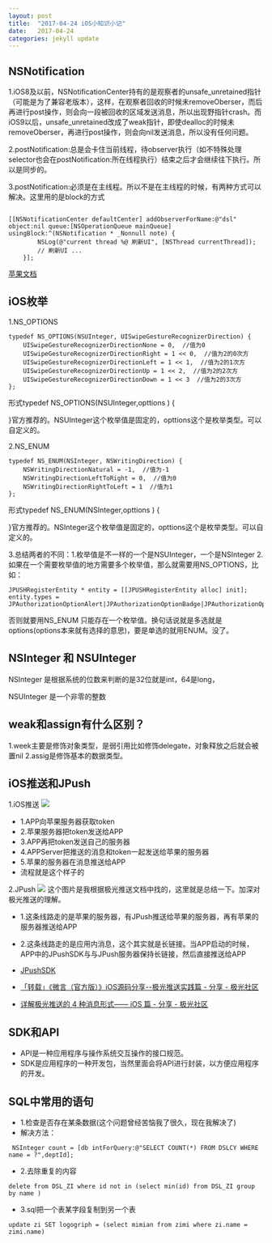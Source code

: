 ```yaml
---
layout: post
title:  "2017-04-24 iOS小知识小记"
date:   2017-04-24
categories: jekyll update
---
```




##  NSNotification

1.iOS8及以前，NSNotificationCenter持有的是观察者的unsafe_unretained指针（可能是为了兼容老版本），这样，在观察者回收的时候未removeOberser，而后再进行post操作，则会向一段被回收的区域发送消息，所以出现野指针crash。而iOS9以后，unsafe_unretained改成了weak指针，即使dealloc的时候未removeOberser，再进行post操作，则会向nil发送消息，所以没有任何问题。

2.postNotification:总是会卡住当前线程，待observer执行（如不特殊处理selector也会在postNotification:所在线程执行）结束之后才会继续往下执行。所以是同步的。

3.postNotification:必须是在主线程。所以不是在主线程的时候，有两种方式可以解决。这里用的是block的方式

```

[[NSNotificationCenter defaultCenter] addObserverForName:@"dsl" object:nil queue:[NSOperationQueue mainQueue] usingBlock:^(NSNotification * _Nonnull note) {
        NSLog(@"current thread %@ 刷新UI", [NSThread currentThread]);
        // 刷新UI ...
    }];

```
[苹果文档](https://developer.apple.com/library/content/documentation/Cocoa/Conceptual/Notifications/Introduction/introNotifications.html#//apple_ref/doc/uid/10000043-SW1)

## iOS枚举
1.NS_OPTIONS

```
typedef NS_OPTIONS(NSUInteger, UISwipeGestureRecognizerDirection) {
    UISwipeGestureRecognizerDirectionNone = 0,  //值为0
    UISwipeGestureRecognizerDirectionRight = 1 << 0,  //值为2的0次方
    UISwipeGestureRecognizerDirectionLeft = 1 << 1,  //值为2的1次方
    UISwipeGestureRecognizerDirectionUp = 1 << 2,  //值为2的2次方
    UISwipeGestureRecognizerDirectionDown = 1 << 3  //值为2的3次方
};
```
形式typedef NS_OPTIONS(NSUInteger,opttions ) {

}官方推荐的。NSUInteger这个枚举值是固定的，opttions这个是枚举类型。可以自定义的。

2.NS_ENUM
```
typedef NS_ENUM(NSInteger, NSWritingDirection) {
    NSWritingDirectionNatural = -1,  //值为-1    
    NSWritingDirectionLeftToRight = 0,  //值为0
    NSWritingDirectionRightToLeft = 1  //值为1       
};
```

形式typedef NS_ENUM(NSInteger,opttions ) {

}官方推荐的。NSInteger这个枚举值是固定的，opttions这个是枚举类型。可以自定义的。

3.总结两者的不同：1.枚举值是不一样的一个是NSUInteger，一个是NSInteger
             2.如果在一个需要枚举值的地方需要多个枚举值，那么就需要用NS_OPTIONS，比如：
```
JPUSHRegisterEntity * entity = [[JPUSHRegisterEntity alloc] init];
entity.types = JPAuthorizationOptionAlert|JPAuthorizationOptionBadge|JPAuthorizationOptionSound;
```
否则就要用NS_ENUM 只能存在一个枚举值。换句话说就是多选就是options(options本来就有选择的意思)，要是单选的就用ENUM。没了。

## NSInteger 和 NSUInteger

NSInteger 是根据系统的位数来判断的是32位就是int，64是long，

NSUInteger 是一个非零的整数

## weak和assign有什么区别？
1.week主要是修饰对象类型，是弱引用比如修饰delegate，对象释放之后就会被置nil
2.assig是修饰基本的数据类型。

## iOS推送和JPush

1.iOS推送
![](http://ac-l1vX02tC.clouddn.com/d5e0b242795d613c6a0b.png)
- 1.APP向苹果服务器获取token
- 2.苹果服务器把token发送给APP
- 3.APP再把token发送自己的服务器
- 4.APPServer把推送的消息和token一起发送给苹果的服务器
- 5.苹果的服务器在消息推送给APP
- 流程就是这个样子的

2.JPush
![](http://ac-l1vx02tc.clouddn.com/3e9566b834ebbe0f229e.png)
这个图片是我根据极光推送文档中找的，这里就是总结一下。加深对极光推送的理解。
- 1.这条线路走的是苹果的服务器，有JPush推送给苹果的服务器，再有苹果的服务器推送给APP
- 2.这条线路走的是应用内消息，这个其实就是长链接。当APP启动的时候，APP中的JPushSDK与与JPush服务器保持长链接，然后直接推送给APP

- [JPushSDK](https://docs.jiguang.cn/jpush/client/iOS/ios_sdk/)
- [「转载」《微言（官方版）》iOS源码分享--极光推送实践篇 - 分享 - 极光社区](http://ac-l1vx02tc.clouddn.com/f7074b1795b79fb747e9.pdf)
- [详解极光推送的 4 种消息形式—— iOS 篇 - 分享 - 极光社区](http://ac-l1vX02tC.clouddn.com/78b69ececf24ba1ca5d6.pdf)


## SDK和API

- API是一种应用程序与操作系统交互操作的接口规范。
- SDK是应用程序的一种开发包，当然里面会将API进行封装，以方便应用程序的开发。

## SQL中常用的语句

- 1.检查是否存在某条数据(这个问题曾经苦恼我了很久，现在我解决了)
- 解决方法：
```
 NSInteger count = [db intForQuery:@"SELECT COUNT(*) FROM DSLCY WHERE name = ?",deptId];
 ```
- 2.去除重复的内容
```
delete from DSL_ZI where id not in (select min(id) from DSL_ZI group by name )
```
- 3.sql把一个表某字段复制到另一个表

```
update zi SET logogriph = (select mimian from zimi where zi.name = zimi.name)

```
